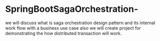 # SpringBootSagaOrchestration-
we will discuss what is saga orchestration design pattern and its internal work flow with a business use case also we will create project for demonstrating the how distributed transaction will work.
